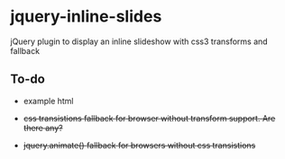 jquery-inline-slides
====================

jQuery plugin to display an inline slideshow with css3 transforms and fallback


To-do
-----

- example html

- ~~css transistions fallback for browser without transform support. Are there any?~~
- ~~jquery.animate() fallback for browsers without css transistions~~
